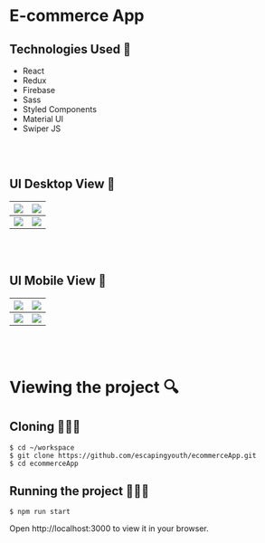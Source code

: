 # E-commerce App

## Technologies Used 💫

- React
- Redux
- Firebase
- Sass
- Styled Components
- Material UI
- Swiper JS

<br>
<br>

## UI Desktop View 🌠

| <img src="https://user-images.githubusercontent.com/79151294/236272619-d8396d07-3b94-4b93-84c0-a8a44d19f04c.png" > | <img src="https://user-images.githubusercontent.com/79151294/236270637-7801ef4b-7a18-4e02-a170-77819017f4f4.png"> |
| ------------------------------------------------------------------------------------------------------------------ | ----------------------------------------------------------------------------------------------------------------- |
| <img src="https://user-images.githubusercontent.com/79151294/236270370-57f5c734-e840-4bdd-a3db-fdba67c11ba8.png">  | <img src="https://user-images.githubusercontent.com/79151294/236270926-db715734-6891-4721-87c2-6cf827a3bba9.png"> |

<br>
<br>

## UI Mobile View 🌠

| <img src="https://user-images.githubusercontent.com/79151294/236272287-f642e8a5-1885-4444-981c-1208dded510d.png" > | <img src="https://user-images.githubusercontent.com/79151294/236271442-bf3c664e-549b-4356-a1f3-9508f0449cd3.png" > |
| ------------------------------------------------------------------------------------------------------------------ | ------------------------------------------------------------------------------------------------------------------ |
| <img src="https://user-images.githubusercontent.com/79151294/236271089-1dc26eda-bf60-46b5-acb2-13ffd88ee6e3.png">  | <img src="https://user-images.githubusercontent.com/79151294/236271633-49cc1af7-2985-428b-bded-1457f1b70ed6.png" > |

<br>
<br>

# Viewing the project 🔍

## Cloning 🧑‍🤝‍🧑

```shell
$ cd ~/workspace
$ git clone https://github.com/escapingyouth/ecommerceApp.git
$ cd ecommerceApp
```

## Running the project 🏃‍♀️💨

```shell
$ npm run start
```

Open http://localhost:3000 to view it in your browser.
